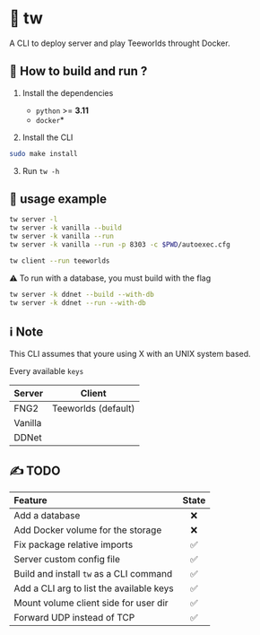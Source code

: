 # 🥐 tw

A CLI to deploy server and play Teeworlds throught Docker.

## 📖 How to build and run ?

1. Install the dependencies 
   - `python` >= **3.11**
   - `docker`*

2. Install the CLI
```bash
sudo make install
```
3. Run `tw -h`

## 📜 usage example

```bash
tw server -l
tw server -k vanilla --build
tw server -k vanilla --run
tw server -k vanilla --run -p 8303 -c $PWD/autoexec.cfg

tw client --run teeworlds
```

⚠️ To run with a database, you must build with the flag

```bash
tw server -k ddnet --build --with-db
tw server -k ddnet --run --with-db
```

## ℹ️ Note

This CLI assumes that youre using X with an UNIX system based.

Every available `keys`

| Server | Client |
:--- | :---: |
| FNG2 | Teeworlds (default) |
| Vanilla | |
| DDNet | |

## ✍️ TODO

| Feature | State |
:--- | :---: |
Add a database | ❌
Add Docker volume for the storage | ❌
Fix package relative imports | ✅
Server custom config file | ✅
Build and install `tw` as a CLI command | ✅
Add a CLI arg to list the available keys | ✅
Mount volume client side for user dir | ✅
Forward UDP instead of TCP | ✅
